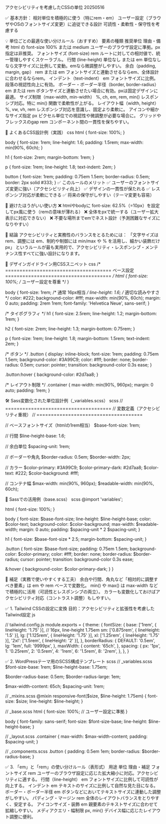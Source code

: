 アクセシビリティを考慮したCSSの単位 20250516

✅ 基本方針：
相対単位を積極的に使う（特にrem・em）
ユーザー設定（ブラウザやOSのフォントサイズ変更）に追従できる設計
可読性・柔軟性・保守性を考慮する

💡 単位ごとの最適な使い分けルール（おすすめ）
要素の種類	                                                推奨単位                    	    理由・備考
html の font-size	                                    100% または medium	            ユーザーのブラウザ設定に準拠。px指定は非推奨。
フォントサイズ (font-size)	                                rem                        	ルートに対しての相対値で、統一管理しやすくスケーラブル。
行間 (line-height)	                                    単位なし または em	            単位なしなら文字サイズに比例して変動。emなら微調整がしやすい。
余白（padding, margin, gap）	                        rem または em	                フォントサイズと連動させるならem、全体設計に合わせるならrem。
インデント（text-indent）	                                em                      	フォントサイズに比例。段落の視認性向上に有効。
ボーダー・ボーダー半径（border, border-radius）	            em または rem                ボタンサイズと連動させたい場合に有効。pxは固定デザインに最適。
サイズ制限（max-width, min-width）	                    %, ch, em, rem, min()	        レスポンシブ対応。特に min() 関数で柔軟性が上がる。
レイアウト幅（width, height）	                        %, vw, vh, rem	                レスポンシブ対応を意識し、固定より柔軟に。
アイコンや細かなサイズ指定	                                px	                         ピクセル単位での視認性や微調整が必要な場合に。
グリッドやフレックスのgap	                                rem	                         コンポーネント間の一貫性を保ちやすい。


🎯 よくあるCSS設計例（実践）
css
html {
  font-size: 100%;
}

body {
  font-size: 1rem;
  line-height: 1.6;
  padding: 1.5rem;
  max-width: min(90%, 60ch);
}

h1 {
  font-size: 2rem;
  margin-bottom: 1rem;
}

p {
  font-size: 1rem;
  line-height: 1.8;
  text-indent: 2em;
}

button {
  font-size: 1rem;
  padding: 0.75em 1.5em;
  border-radius: 0.5em;
  border: 2px solid #333;
}
✅ このルールのメリット
✅ ユーザーのフォントサイズ変更に強い（アクセシビリティ向上）
✅ デザインの一貫性が保たれる
✅ レスポンシブ対応が柔軟にできる
✅ 将来の保守がしやすい（テーマ変更も容易）

🚫 避けたほうがいい使い方
❌ htmlやbodyに font-size: 62.5%（=10px）を設定してpx風に使う（remの意味が薄れる）
❌ 全体をpxで統一する（ユーザー拡大表示に対応できない）
❌ 不要な場所までemでネスト設計（予測困難なサイズになりやすい）

💬 結論
アクセシビリティと実務性のバランスをとるためには：
「文字サイズは rem、調整には em、制約や制御には min/max や % を活用し、細かい装飾だけ px」
というルールが最も実用的で、アクセシビリティ・レスポンシブ・メンテナンス性すべてに強い設計になります。



🎨 デザインガイドライン用CSSスニペット
css
/* =====================================
  ベース設定
===================================== */
html {
  font-size: 100%; /* ユーザー設定を尊重 */
}

body {
  font-size: 1rem; /* 通常 16px相当 */
  line-height: 1.6; /* 適切な読みやすさ */
  color: #222;
  background-color: #fff;
  max-width: min(90%, 60ch);
  margin: 0 auto;
  padding: 2rem 1rem;
  font-family: 'Helvetica Neue', sans-serif;
}

/* タイポグラフィ */
h1 {
  font-size: 2.5rem;
  line-height: 1.2;
  margin-bottom: 1rem;
}

h2 {
  font-size: 2rem;
  line-height: 1.3;
  margin-bottom: 0.75rem;
}

p {
  font-size: 1rem;
  line-height: 1.8;
  margin-bottom: 1.5rem;
  text-indent: 2em;
}

/* ボタン */
.button {
  display: inline-block;
  font-size: 1rem;
  padding: 0.75em 1.5em;
  background-color: #3A99C9;
  color: #fff;
  border: none;
  border-radius: 0.5em;
  cursor: pointer;
  transition: background-color 0.3s ease;
}

.button:hover {
  background-color: #2d7aa8;
}

/* レイアウト制限 */
.container {
  max-width: min(90%, 960px);
  margin: 0 auto;
  padding: 1rem;
}


🛠 Sass変数化された単位設計例（_variables.scss）
scss
// =====================================
// 変数定義（アクセシビリティ重視）
// =====================================

// ベースフォントサイズ（htmlの1rem相当）
$base-font-size: 1rem;

// 行間
$line-height-base: 1.6;

// 余白単位
$spacing-unit: 1rem;

// ボーダーや角丸
$border-radius: 0.5em;
$border-width: 2px;

// カラー
$color-primary: #3A99C9;
$color-primary-dark: #2d7aa8;
$color-text: #222;
$color-background: #fff;

// コンテナ幅
$max-width: min(90%, 960px);
$readable-width: min(90%, 60ch);


🧱 Sassでの活用例（base.scss）
scss
@import 'variables';

html {
  font-size: 100%;
}

body {
  font-size: $base-font-size;
  line-height: $line-height-base;
  color: $color-text;
  background-color: $color-background;
  max-width: $readable-width;
  margin: 0 auto;
  padding: $spacing-unit * 2 $spacing-unit;
}

h1 {
  font-size: $base-font-size * 2.5;
  margin-bottom: $spacing-unit;
}

.button {
  font-size: $base-font-size;
  padding: 0.75em 1.5em;
  background-color: $color-primary;
  color: #fff;
  border: none;
  border-radius: $border-radius;
  cursor: pointer;
  transition: background-color 0.3s ease;

  &:hover {
    background-color: $color-primary-dark;
  }
}

💬 補足（実務で使いやすくする工夫）
余白や行間、角丸など「相対的に調整すべき要素」は em や rem ベースで変数化。
min() や max() は max-width などで積極的に活用（可読性とレスポンシブの両立）。
カラーも変数化しておけばアクセシビリティ対応（コントラスト調整）もしやすい。

✅ 1. Tailwind CSSの設定に変換
目的：アクセシビリティと拡張性を考慮したTailwind設定
js

// tailwind.config.js
module.exports = {
  theme: {
    fontSize: {
      base: ['1rem', { lineHeight: '1.75' }], // 16px, line-height 1.75em
      sm: ['0.875rem', { lineHeight: '1.5' }],
      lg: ['1.125rem', { lineHeight: '1.75' }],
      xl: ['1.25rem', { lineHeight: '1.75' }],
      '2xl': ['1.5rem', { lineHeight: '2' }],
    },
    borderRadius: {
      DEFAULT: '0.5em',
      lg: '1em',
      full: '9999px',
    },
    maxWidth: {
      content: '65ch',
    },
    spacing: {
      px: '1px',
      1: '0.25rem',
      2: '0.5rem',
      4: '1rem',
      6: '1.5rem',
      8: '2rem',
    },
  },
}

✅ 2. WordPressテーマ用のSCSS構成テンプレート
scss
// _variables.scss
$font-size-base: 1rem;
$line-height-base: 1.75em;

$border-radius-base: 0.5em;
$border-radius-large: 1em;

$max-width-content: 65ch;
$spacing-unit: 1rem;

// _mixins.scss
@mixin responsive-font($size, $line-height: 1.75em) {
  font-size: $size;
  line-height: $line-height;
}

// _base.scss
html {
  font-size: 100%; // ユーザー設定に準拠
}

body {
  font-family: sans-serif;
  font-size: $font-size-base;
  line-height: $line-height-base;
}

// _layout.scss
.container {
  max-width: $max-width-content;
  padding: $spacing-unit;
}

// _components.scss
.button {
  padding: 0.5em 1em;
  border-radius: $border-radius-base;
}


✅ 3. 「em」と「rem」の使い分けルール（表形式）
用途	                                    単位	                                        理由・補足
フォントサイズ	                            rem                                         	ユーザーのブラウザ設定に応じた拡大縮小に対応。アクセシビリティに適する。
行間（line-height）	                        em	                                            フォントサイズに比例して可読性が向上する。
インデント	                                em	                                            テキストのサイズに比例して自然な見た目になる。
ボーダー・ボーダー半径	                     em                                              ボタンなどにおいてテキストサイズに連動した調整がしやすい。
パディング・マージン	                    rem	                                             全体のレイアウトバランスをとりやすく、安定する。
アイコンサイズ・装飾	                    em	                                             親要素のテキストサイズに合わせて拡縮しやすい。
メディアクエリ・幅制限	                    px, min()                                    	デバイス幅に応じたレイアウト調整に便利。

